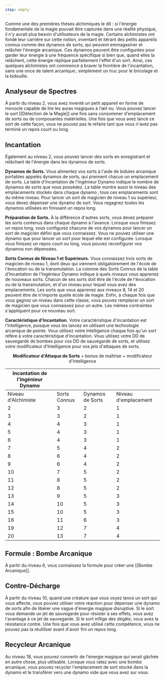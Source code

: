 ```yaml
---
step: empty
---
```

Comme une des premières thèses alchimiques le dit : si l'énergie fondamentale de la magie pouvait être capturée dans une réalité physique, il n'y aurait plus besoin d'utilisateurs de la magie. Certains alchimistes ont fondé leur carrière sur cette notion, inventant et itérant des petits appareils connus comme des dynamos de sorts, qui peuvent emmagasiner et relâcher l'énergie arcanique. Ces dynamos peuvent être configurées pour garder leur énergie à une fréquence spécifique si bien que, quand elles la relâchent, cette énergie réplique parfaitement l'effet d'un sort. Ainsi, ces quelques alchimistes ont commencé à braver la frontière de l'incantation, sans une once de talent arcanique ; simplement un truc pour le bricolage et la bidouille.

## Analyseur de Spectres

À partir du niveau 2, vous avez inventé un petit appareil en forme de monocle capable de lire les auras magiques à l’œil nu. Vous pouvez lancer le sort [[Détection de la Magie]] une fois sans consommer d'emplacement de sorts ou de composantes matérielles. Une fois que vous avez lancé ce sort de cette façon, vous ne pouvez pas le refaire tant que vous n'avez pas terminé un repos court ou long.

## Incantation

Également au niveau 2, vous pouvez lancer des sorts en enregistrant et relâchant de l'énergie dans les dynamos de sorts.

**Dynamos de Sorts.** Vous alimentez vos sorts à l'aide de bidules arcanique portables appelés dynamos de sorts, qui prennent chacun un emplacement de sorts. La table d'Incantation de l'Ingénieur Dynamo indique le nombre de dynamos de sorts que vous possédez. La table montre aussi le niveau des emplacements stockés dans chaque dynamo ; tous ces emplacements sont du même niveau. Pour lancer un sort de magicien de niveau 1 ou supérieur, vous devez dépenser une dynamo de sort. Vous regagnez toutes les dynamos utilisées en finissant un repos long.

**Préparation de Sorts.** À la différence d'autres sorts, vous devez préparer les sorts contenus dans chaque dynamo à l'avance. Lorsque vous finissez un repos long, vous configurez chacune de vos dynamos pour lancer un sort de magicien défini que vous connaissez. Vous ne pouvez utiliser une dynamo que pour lancer un sort pour lequel elle est configurée. Lorsque vous finissez un repos court ou long, vous pouvez reconfigurer vos dynamos non dépensées.

**Sorts Connus de Niveau 1 et Supérieurs.** Vous connaissez trois sorts de magicien de niveau 1, dont deux qui viennent obligatoirement de l'école de l'évocation ou de la transmutation. La colonne des Sorts Connus de la table d'Incantation de l'Ingénieur Dynamo indique à quels niveaux vous apprenez de nouveaux sorts. Chacun de ses sorts doit être de l'école de l'évocation ou de la transmutation, et d'un niveau pour lequel vous avez des emplacements. Les sorts que vous apprenez aux niveaux 8, 14 et 20 peuvent être de n'importe quelle école de magie. Enfin, à chaque fois que vous gagnez un niveau dans cette classe, vous pouvez remplacer un sort de magicien que vous connaissez pour un autre. Les mêmes contraintes s'appliquent pour ce nouveau sort.

**Caractéristique d'Incantation.** Votre caractéristique d'incantation est l'Intelligence, puisque vous les lancez en utilisant une technologie arcanique de pointe. Vous utilisez votre Intelligence chaque fois qu'un sort réfère à votre caractéristique d'incantation. Vous utilisez votre DD de sauvegarde de bombes pour vos DD de sauvegarde de sorts, et utilisez votre modificateur d'Intelligence pour vos jets d'attaques de sorts.

<p style="text-align:center"><b>Modificateur d'Attaque de Sorts</b> = bonus de maîtrise + modificateur d'Intelligence</p>

| Incantation de l'Ingénieur Dynamo |              |                  |                      |
| --------------------------------- | ------------ | ---------------- | -------------------- |
| Niveau d'Alchimiste               | Sorts Connus | Dynamos de Sorts | Niveau d'emplacement |
| 2                                 | 3            | 2                | 1                    |
| 3                                 | 3            | 2                | 1                    |
| 4                                 | 4            | 3                | 1                    |
| 5                                 | 4            | 3                | 1                    |
| 6                                 | 4            | 3                | 1                    |
| 7                                 | 5            | 4                | 2                    |
| 8                                 | 6            | 4                | 2                    |
| 9                                 | 6            | 4                | 2                    |
| 10                                | 7            | 5                | 2                    |
| 11                                | 8            | 5                | 2                    |
| 12                                | 8            | 5                | 2                    |
| 13                                | 9            | 5                | 3                    |
| 14                                | 10           | 5                | 3                    |
| 15                                | 10           | 5                | 3                    |
| 16                                | 11           | 6                | 3                    |
| 19                                | 12           | 7                | 4                    |
| 20                                | 13           | 7                | 4                    |

## Formule : Bombe Arcanique

À partir du niveau 6, vous connaissez la formule pour créer une [[Bombe Arcanique]].

## Contre-Décharge

À partir du niveau 10, quand une créature que vous voyez lance un sort qui vous affecte, vous pouvez utiliser votre réaction pour dépenser une dynamo de sorts afin de libérer une vague d'énergie magique disruptive. Si le sort vous demande un jet de sauvegarde pour résister à ses effets, vous avez l'avantage à ce jet de sauvegarde. Si le sort inflige des dégâts, vous avez la résistance contre. Une fois que vous avez utilisé cette compétence, vous ne pouvez pas la réutiliser avant d'avoir fini un repos long.

## Recycleur Arcanique

Au niveau 18, vous pouvez convertir de l'énergie magique qui serait gâchée en autre chose, plus utilisable. Lorsque vous ratez avec une bombe arcanique, vous pouvez recycler l'emplacement de sort stocké dans la dynamo et le transférer vers une dynamo vide que vous avez sur vous.